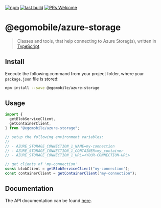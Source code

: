 [![npm](https://img.shields.io/npm/v/@egomobile/azure-storage.svg)](https://www.npmjs.com/package/@egomobile/azure-storage)
[![last build](https://img.shields.io/github/workflow/status/egomobile/node-azure-storage/Publish)](https://github.com/egomobile/node-azure-storage/actions?query=workflow%3APublish)
[![PRs Welcome](https://img.shields.io/badge/PRs-welcome-brightgreen.svg?style=flat-square)](https://github.com/egomobile/node-azure-storage/pulls)

# @egomobile/azure-storage

> Classes and tools, that help connecting to Azure Storag(s), written in [TypeScript](https://www.typescriptlang.org/).

## Install

Execute the following command from your project folder, where your `package.json` file is stored:

```bash
npm install --save @egomobile/azure-storage
```

## Usage

```typescript
import {
  getBlobServiceClient,
  getContainerClient,
} from "@egomobile/azure-storage";

// setup the following environment variables:
//
// - AZURE_STORAGE_CONNECTION_1_NAME=my-connection
// - AZURE_STORAGE_CONNECTION_1_CONTAINER=my_container
// - AZURE_STORAGE_CONNECTION_1_URL=<YOUR-CONNECTION-URL>

// get clients of 'my-connection'
const blobClient = getBlobServiceClient("my-connection");
const containerClient = getContainerClient("my-connection");
```

## Documentation

The API documentation can be found [here](https://egomobile.github.io/node-azure-storage/).
